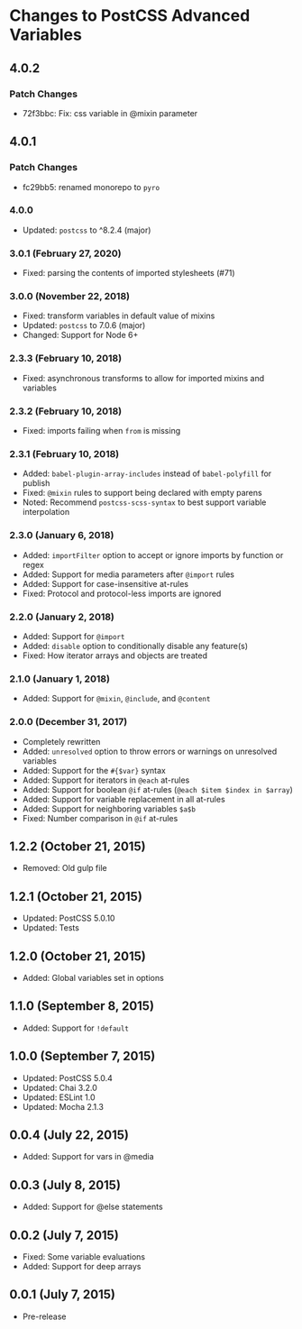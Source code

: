 # Changes to PostCSS Advanced Variables

## 4.0.2

### Patch Changes

-   72f3bbc: Fix: css variable in @mixin parameter

## 4.0.1

### Patch Changes

-   fc29bb5: renamed monorepo to `pyro`

### 4.0.0

-   Updated: `postcss` to ^8.2.4 (major)

### 3.0.1 (February 27, 2020)

-   Fixed: parsing the contents of imported stylesheets (#71)

### 3.0.0 (November 22, 2018)

-   Fixed: transform variables in default value of mixins
-   Updated: `postcss` to 7.0.6 (major)
-   Changed: Support for Node 6+

### 2.3.3 (February 10, 2018)

-   Fixed: asynchronous transforms to allow for imported mixins and variables

### 2.3.2 (February 10, 2018)

-   Fixed: imports failing when `from` is missing

### 2.3.1 (February 10, 2018)

-   Added: `babel-plugin-array-includes` instead of `babel-polyfill` for publish
-   Fixed: `@mixin` rules to support being declared with empty parens
-   Noted: Recommend `postcss-scss-syntax` to best support variable interpolation

### 2.3.0 (January 6, 2018)

-   Added: `importFilter` option to accept or ignore imports by function or regex
-   Added: Support for media parameters after `@import` rules
-   Added: Support for case-insensitive at-rules
-   Fixed: Protocol and protocol-less imports are ignored

### 2.2.0 (January 2, 2018)

-   Added: Support for `@import`
-   Added: `disable` option to conditionally disable any feature(s)
-   Fixed: How iterator arrays and objects are treated

### 2.1.0 (January 1, 2018)

-   Added: Support for `@mixin`, `@include`, and `@content`

### 2.0.0 (December 31, 2017)

-   Completely rewritten
-   Added: `unresolved` option to throw errors or warnings on unresolved variables
-   Added: Support for the `#{$var}` syntax
-   Added: Support for iterators in `@each` at-rules
-   Added: Support for boolean `@if` at-rules
    (`@each $item $index in $array`)
-   Added: Support for variable replacement in all at-rules
-   Added: Support for neighboring variables `$a$b`
-   Fixed: Number comparison in `@if` at-rules

## 1.2.2 (October 21, 2015)

-   Removed: Old gulp file

## 1.2.1 (October 21, 2015)

-   Updated: PostCSS 5.0.10
-   Updated: Tests

## 1.2.0 (October 21, 2015)

-   Added: Global variables set in options

## 1.1.0 (September 8, 2015)

-   Added: Support for `!default`

## 1.0.0 (September 7, 2015)

-   Updated: PostCSS 5.0.4
-   Updated: Chai 3.2.0
-   Updated: ESLint 1.0
-   Updated: Mocha 2.1.3

## 0.0.4 (July 22, 2015)

-   Added: Support for vars in @media

## 0.0.3 (July 8, 2015)

-   Added: Support for @else statements

## 0.0.2 (July 7, 2015)

-   Fixed: Some variable evaluations
-   Added: Support for deep arrays

## 0.0.1 (July 7, 2015)

-   Pre-release
